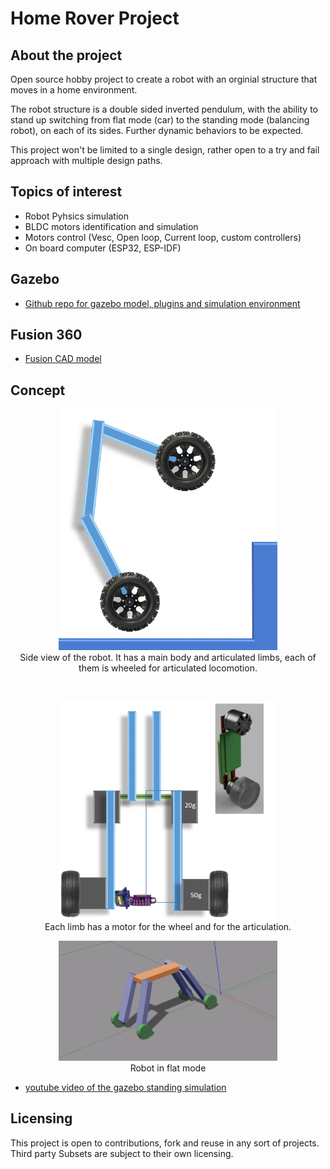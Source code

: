 # Home Rover Project
## About the project
Open source hobby project to create a robot with an orginial structure that moves in a home environment.

The robot structure is a double sided inverted pendulum, with the ability to stand up switching from flat mode (car) to the standing mode (balancing robot), on each of its sides. Further dynamic behaviors to be expected.

This project won't be limited to a single design, rather open to a try and fail approach with multiple design paths.

## Topics of interest
* Robot Pyhsics simulation
* BLDC motors identification and simulation
* Motors control (Vesc, Open loop, Current loop, custom controllers)
* On board computer (ESP32, ESP-IDF)
## Gazebo
* [Github repo for gazebo model, plugins and simulation environment](https://github.com/Roblibs/gzrover)

## Fusion 360
* [Fusion CAD model](http://a360.co/2x9UzpX)

## Concept
<p align="center">
  <img src="doc/side view.png" width="350" title="rover robot concept side view" alt="rover robot concept side view">
  <br>Side view of the robot. It has a main body and articulated limbs, each of them is wheeled for articulated locomotion.
</p>

<br>

<p align="center">
  <img src="doc/limb concept.png" width="350" title="limb concept" alt="limb concept">
  <br>Each limb has a motor for the wheel and for the articulation.
</p>

<p align="center">
  <img src="doc/gazebo sim stand.png" ref="https://www.youtube.com/watch?v=AlXYAZM_Tuc&feature=youtu.be" target="_blank" width="350" title="gazebo sim stand" alt="gazebo sim stand"><br>Robot in flat mode
</p>

* [youtube video of the gazebo standing simulation](https://www.youtube.com/watch?v=AlXYAZM_Tuc&feature=youtu.be)

## Licensing
This project is open to contributions, fork and reuse in any sort of projects. Third party Subsets are subject to their own licensing.
